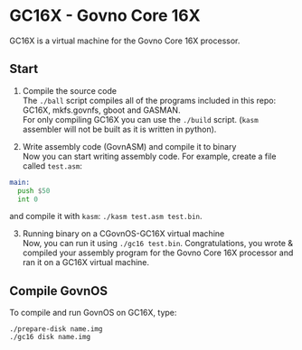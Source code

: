 # GC16X - Govno Core 16X

GC16X is a virtual machine for the Govno Core 16X processor.

## Start
1. Compile the source code\
The `./ball` script compiles all of the programs included in this repo: GC16X, mkfs.govnfs, gboot and GASMAN.\
For only compiling GC16X you can use the `./build` script. (`kasm` assembler will not be built as it is written in python).

2. Write assembly code (GovnASM) and compile it to binary\
Now you can start writing assembly code. For example, create a file called `test.asm`:
```asm
main:
  push $50
  int 0
```
and compile it with `kasm`: `./kasm test.asm test.bin`.

3. Running binary on a CGovnOS-GC16X virtual machine\
Now, you can run it using `./gc16 test.bin`. Congratulations, you wrote & compiled your assembly program for the Govno Core 16X processor and ran it on a GC16X virtual machine.

## Compile GovnOS
To compile and run GovnOS on GC16X, type:
```shell
./prepare-disk name.img
./gc16 disk name.img
```

